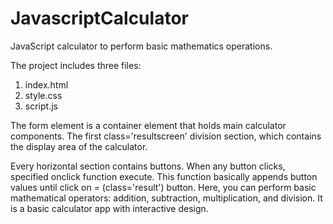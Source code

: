 # JavascriptCalculator
JavaScript calculator to perform basic mathematics operations.


The project includes three files:
1. index.html
2. style.css
3. script.js

The form element is a container element that holds main calculator components.
The first class='resultscreen' division section, which contains the display area of the calculator.

Every horizontal section contains buttons. When any button clicks, specified onclick function execute. This function basically appends button values until click on = (class='result') button.
Here, you can perform basic mathematical operators: addition, subtraction, multiplication, and division. 
It is a basic calculator app with interactive design.


